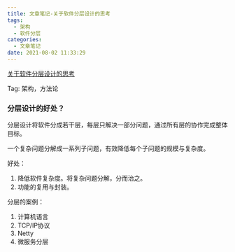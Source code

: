 ```yaml
---
title: 文章笔记-关于软件分层设计的思考
tags:
  - 架构
  - 软件分层
categories:
  - 文章笔记
date: 2021-08-02 11:33:29
---
```




[关于软件分层设计的思考](https://www.infoq.cn/article/Nt4TBu9gI1j3MIQXDcje)

Tag: 架构，方法论



### 分层设计的好处？

分层设计将软件分成若干层，每层只解决一部分问题，通过所有层的协作完成整体目标。

一个复杂问题分解成一系列子问题，有效降低每个子问题的规模与复杂度。

好处：

1. 降低软件复杂度。将复杂问题分解，分而治之。
2. 功能的复用与封装。



分层的案例：

1. 计算机语言
2. TCP/IP协议
3. Netty
4. 微服务分层
